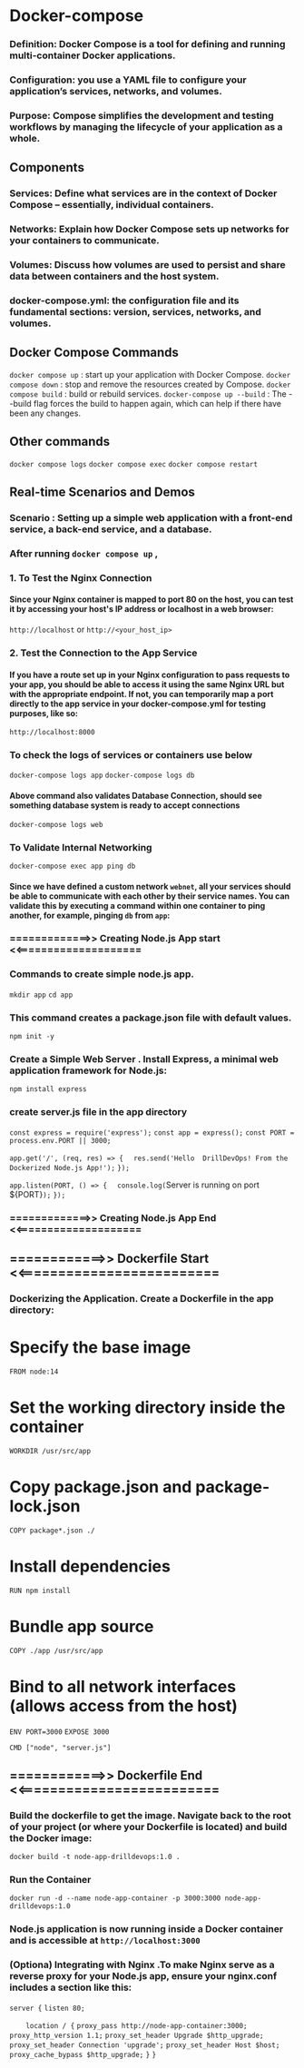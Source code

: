 # Docker-compose
### Definition: Docker Compose is a tool for defining and running multi-container Docker applications.

### Configuration:  you use a YAML file to configure your application’s services, networks, and volumes.

### Purpose: Compose simplifies the development and testing workflows by managing the lifecycle of your application as a whole.

## Components 
### Services: Define what services are in the context of Docker Compose – essentially, individual containers.

### Networks: Explain how Docker Compose sets up networks for your containers to communicate.

### Volumes: Discuss how volumes are used to persist and share data between containers and the host system.

### docker-compose.yml:  the configuration file and its fundamental sections: version, services, networks, and volumes.

## Docker Compose Commands
`docker compose up`  :  start up your application with Docker Compose.
`docker compose down` :  stop and remove the resources created by Compose.
`docker compose build` :  build or rebuild services.
`docker-compose up --build` : The --build flag forces the build to happen again, which can help if there have been any changes.
## Other commands
`docker compose logs` 
`docker compose exec` 
`docker compose restart`

## Real-time Scenarios and Demos
### Scenario : Setting up a simple web application with a front-end service, a back-end service, and a database.

### After running `docker compose up` , 
### 1. To Test the Nginx Connection
#### Since your Nginx container is mapped to port 80 on the host, you can test it by accessing your host's IP address or localhost in a web browser:
`http://localhost` or `http://<your_host_ip>`

### 2. Test the Connection to the App Service
#### If you have a route set up in your Nginx configuration to pass requests to your app, you should be able to access it using the same Nginx URL but with the appropriate endpoint. If not, you can temporarily map a port directly to the app service in your docker-compose.yml for testing purposes, like so:

`http://localhost:8000`

### To check the logs of services or containers use below 
`docker-compose logs app`
`docker-compose logs db`  
#### Above command also validates Database Connection, should see something database system is ready to accept connections

`docker-compose logs web`

### To Validate Internal Networking

`docker-compose exec app ping db`
#### Since we have defined a custom network `webnet`, all your services should be able to communicate with each other by their service names. You can validate this by executing a command within one container to ping another, for example, pinging `db` from `app`:


### =============>> Creating Node.js App start <<====================
### Commands to create simple node.js app. 
`mkdir app`
`cd app`
### This command creates a package.json file with default values.
`npm init -y`
###  Create a Simple Web Server . Install Express, a minimal web application framework for Node.js:
`npm install express`

### create server.js file in the app directory
`const express = require('express');`
`const app = express();`
`const PORT = process.env.PORT || 3000;`

`app.get('/', (req, res) => {`
`  res.send('Hello  DrillDevOps! From the Dockerized Node.js App!');`
`});`

`app.listen(PORT, () => {`
`  console.log(`Server is running on port ${PORT}`);`
`});`

### =============>> Creating Node.js App End <<====================

## ============>> Dockerfile Start <<=========================
### Dockerizing the Application. Create a Dockerfile in the app directory:
# Specify the base image
`FROM node:14`

# Set the working directory inside the container
`WORKDIR /usr/src/app`

# Copy package.json and package-lock.json
`COPY package*.json ./`

# Install dependencies
`RUN npm install`

# Bundle app source
`COPY ./app /usr/src/app`

# Bind to all network interfaces (allows access from the host)
`ENV PORT=3000`
`EXPOSE 3000`

`CMD ["node", "server.js"]`

## ============>> Dockerfile End <<=========================

### Build the dockerfile to get the image. Navigate back to the root of your project (or where your Dockerfile is located) and build the Docker image:
`docker build -t node-app-drilldevops:1.0 .`

### Run the Container 
`docker run -d --name node-app-container -p 3000:3000 node-app-drilldevops:1.0`

###  Node.js application is now running inside a Docker container and is accessible at  `http://localhost:3000`


### (Optiona) Integrating with Nginx .To make Nginx serve as a reverse proxy for your Node.js app, ensure your nginx.conf includes a section like this:

`server {`
    `listen 80;`

`    location / {`
        `proxy_pass http://node-app-container:3000;`
        `proxy_http_version 1.1;`
        `proxy_set_header Upgrade $http_upgrade;`
        `proxy_set_header Connection 'upgrade';`
        `proxy_set_header Host $host;`
        `proxy_cache_bypass $http_upgrade;`
    `}`
`}`



